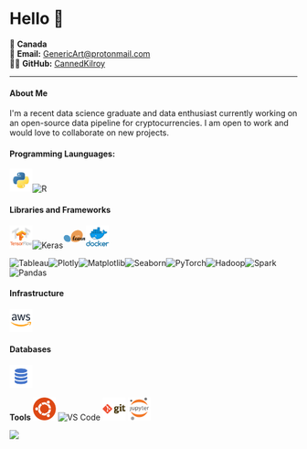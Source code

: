 # Hello 👋  
📍 **Canada**  
📧 **Email:** [GenericArt@protonmail.com](mailto:GenericArt@protonmail.com)  
👨‍💻 **GitHub:** [CannedKilroy](https://github.com/CannedKilroy/CannedKilroy)  
- -----------------------------  
#### About Me
I'm a recent data science graduate and data enthusiast currently working on an open-source data pipeline for cryptocurrencies. I am open to work and would love to collaborate on new projects.

#### Programming Launguages:
<img title="Python" alt="Python" width="40px" src="https://raw.githubusercontent.com/github/explore/master/topics/python/python.png" /><img title="R" alt="R" width="40px" src="https://upload.wikimedia.org/wikipedia/commons/1/1b/R_logo.svg">

#### Libraries and Frameworks
<img title="TensorFlow" alt="TensorFlow" width="40px" src="https://raw.githubusercontent.com/github/explore/master/topics/tensorflow/tensorflow.png"><img title="Keras" alt="Keras" width="40px" src="https://upload.wikimedia.org/wikipedia/commons/thumb/a/ae/Keras_logo.svg/240px-Keras_logo.svg.png"><img title="Scikit-Learn" alt="Scikit Learn" width="40px" src="https://raw.githubusercontent.com/github/explore/master/topics/scikit-learn/scikit-learn.png"><img title="Docker" alt="Docker" width="40px" src="https://raw.githubusercontent.com/github/explore/master/topics/docker/docker.png">

<img title="Tableau" alt="Tableau" width="40px" src="https://upload.wikimedia.org/wikipedia/commons/0/01/Tableau_Software_Logo_Small.png" /><img title="Plotly" alt="Plotly" width="40px" src="https://upload.wikimedia.org/wikipedia/commons/8/8a/Plotly-logo.png" /><img title="Matplotlib" alt="Matplotlib" width="40px" src="https://matplotlib.org/2.0.2/mpl_examples/api/logo2.png" /><img title="Seaborn" alt="Seaborn" width="40px" src="https://raw.githubusercontent.com/mwaskom/seaborn/master/doc/_static/logo-wide-lightbg.svg" /><img title="PyTorch" alt="PyTorch" width="40px" src="https://pytorch.org/assets/images/pytorch-logo.png" /><img title="Hadoop" alt="Hadoop" width="40px" src="https://upload.wikimedia.org/wikipedia/commons/0/0e/Hadoop_logo.svg" /><img title="Spark" alt="Spark" width="40px" src="https://upload.wikimedia.org/wikipedia/commons/f/f3/Apache_Spark_logo.svg" /><img title="Pandas" alt="Pandas" width="40px" src="https://upload.wikimedia.org/wikipedia/commons/0/0a/MySQL_textlogo.svg" />


#### Infrastructure
<img title="AWS" alt="AWS" width="40px" src="https://raw.githubusercontent.com/github/explore/main/topics/aws/aws.png">

#### Databases
<img title="SQL" alt="SQL" width="40px" src="https://raw.githubusercontent.com/github/explore/master/topics/sql/sql.png">

**Tools**
<img title="Ubuntu" alt="Ubuntu" width="40px" src="https://raw.githubusercontent.com/github/explore/master/topics/ubuntu/ubuntu.png">
<img title="VS Code" alt="VS Code" width="40px" src="https://img.icons8.com/fluent/48/000000/visual-studio-code-2019.png">
<img title="git" alt="git" width="40px" src="https://raw.githubusercontent.com/github/explore/master/topics/git/git.png">
<img title="Jupyter Notebook" alt="Jupyter" width="40px" src="https://raw.githubusercontent.com/github/explore/master/topics/jupyter-notebook/jupyter-notebook.png">

<img height="180em" src="https://github-readme-stats.vercel.app/api?username=CannedKilroy&show_icons=true&hide_border=true&&count_private=true&include_all_commits=true" />
